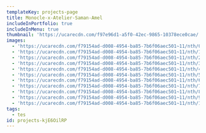 ```yaml
---
templateKey: projects-page
title: Monocle-x-Atelier-Saman-Amel
includeInPortfolio: true
includeInMenu: true
thumbnail: 'https://ucarecdn.com/f97e96d1-a5f0-42ec-9865-10378ece0cae/'
images:
  - 'https://ucarecdn.com/f79154ad-d008-4954-ba85-7b6f06aec501~11/nth/0/'
  - 'https://ucarecdn.com/f79154ad-d008-4954-ba85-7b6f06aec501~11/nth/1/'
  - 'https://ucarecdn.com/f79154ad-d008-4954-ba85-7b6f06aec501~11/nth/2/'
  - 'https://ucarecdn.com/f79154ad-d008-4954-ba85-7b6f06aec501~11/nth/3/'
  - 'https://ucarecdn.com/f79154ad-d008-4954-ba85-7b6f06aec501~11/nth/4/'
  - 'https://ucarecdn.com/f79154ad-d008-4954-ba85-7b6f06aec501~11/nth/5/'
  - 'https://ucarecdn.com/f79154ad-d008-4954-ba85-7b6f06aec501~11/nth/6/'
  - 'https://ucarecdn.com/f79154ad-d008-4954-ba85-7b6f06aec501~11/nth/7/'
  - 'https://ucarecdn.com/f79154ad-d008-4954-ba85-7b6f06aec501~11/nth/8/'
  - 'https://ucarecdn.com/f79154ad-d008-4954-ba85-7b6f06aec501~11/nth/9/'
  - 'https://ucarecdn.com/f79154ad-d008-4954-ba85-7b6f06aec501~11/nth/10/'
tags:
  - tes
id: projects-kjE6OilRP
---
```


